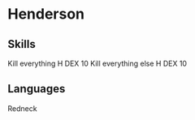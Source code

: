 # Henderson

## Skills

Kill everything          H    DEX  10
Kill everything else     H    DEX  10

## Languages

Redneck
